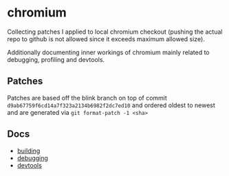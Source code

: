 # chromium

Collecting patches I applied to local chromium checkout (pushing the actual repo to github is not allowed since it
exceeds maximum allowed size).

Additionally documenting inner workings of chromium mainly related to debugging, profiling and devtools.

## Patches

Patches are based off the blink branch on top of commit `d9ab67759f6cd14a7f323a2134b6982f2dc7ed10` and ordered oldest to
newest and are generated via `git format-patch -1 <sha>`

## Docs

- [building](https://github.com/thlorenz/chromium/blob/master/building.md)
- [debugging](https://github.com/thlorenz/chromium/blob/master/debugging.md)
- [devtools](https://github.com/thlorenz/chromium/blob/master/devtools.md)
